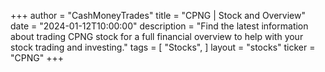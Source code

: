 +++
author = "CashMoneyTrades"
title = "CPNG | Stock and Overview"
date = "2024-01-12T10:00:00"
description = "Find the latest information about trading CPNG stock for a full financial overview to help with your stock trading and investing."
tags = [
"Stocks",
]
layout = "stocks"
ticker = "CPNG"
+++
        


    
        
